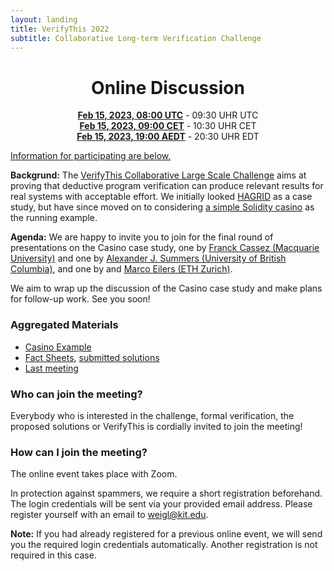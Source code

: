 ```yaml
--- 
layout: landing 
title: VerifyThis 2022
subtitle: Collaborative Long-term Verification Challenge 
---
```


<center>

Online Discussion
=================


**[Feb 15, 2023, 08:00 UTC](https://www.timeanddate.com/worldclock/fixedtime.html?msg=VerifyThis&iso=20230215T09&p1=37&ah=2)** - 09:30 UHR UTC<br>
**[Feb 15, 2023, 09:00 CET](https://www.timeanddate.com/worldclock/fixedtime.html?msg=VerifyThis&iso=20230215T09&p1=37&ah=2)** - 10:30 UHR CET<br>
**[Feb 15, 2023, 19:00 AEDT](https://www.timeanddate.com/worldclock/fixedtime.html?msg=VerifyThis&iso=20230215T09&p1=37&ah=2)** - 20:30 UHR EDT

</center>

[Information for participating are below.](#participating)

**Backgrund:** The [VerifyThis Collaborative Large Scale Challenge](/)
aims at proving that deductive program verification can produce
relevant results for real systems with acceptable effort. We initially
looked [HAGRID](https://gitlab.com/hagrid-keyserver/hagrid) as a case
study, but have since moved on to considering [a simple Solidity
casino](/casino) as the running example.

**Agenda:** We are happy to invite you to join for the final round of presentations
on the Casino case study, one by [Franck Cassez (Macquarie University)](https://franck44.github.io/)
and one by [Alexander J. Summers (University of British Columbia)](https://www.cs.ubc.ca/~alexsumm/), and 
one by and [Marco Eilers (ETH Zurich)](https://www.pm.inf.ethz.ch/people/personal/meilers-pers.html).

We aim to wrap up the discussion of the Casino case study and make
plans for follow-up work. See you soon!

### Aggregated Materials

-   [Casino Example](/casino)
-   [Fact Sheets](/casino/spec/factsheets), [submitted solutions](/casino/spec)
-   [Last meeting](/online-event-dec.html)

### Who can join the meeting?

Everybody who is interested in the challenge, formal verification, the
proposed solutions or VerifyThis is cordially invited to join the
meeting!

### How can I join the meeting?

The online event takes place with Zoom.

In protection against spammers, we require a short registration
beforehand. The login credentials will be sent via your provided email
address. Please register yourself with an email to
[weigl\@kit.edu](mailto:weigl@kit.edu?subject=VTLTC%20registration).

**Note:** If you had already registered for a previous online event,
we will send you the required login credentials automatically. Another
registration is not required in this case.
